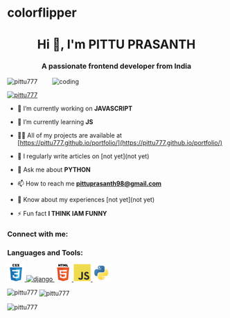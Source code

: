 # colorflipper
<h1 align="center">Hi 👋, I'm PITTU PRASANTH</h1>
<h3 align="center">A passionate frontend developer from India</h3>
<img src="https://cdn.dribbble.com/users/1162077/screenshots/3848914/programmer.gif" alt="coding" width="400" align="right">
<p align="left"> <img src="https://komarev.com/ghpvc/?username=pittu777&label=Profile%20views&color=0e75b6&style=flat" alt="pittu777" /> </p>

<p align="left"> <a href="https://github.com/ryo-ma/github-profile-trophy"><img src="https://github-profile-trophy.vercel.app/?username=pittu777" alt="pittu777" /></a> </p>

- 🔭 I’m currently working on **JAVASCRIPT**

- 🌱 I’m currently learning **JS**

- 👨‍💻 All of my projects are available at [https://pittu777.github.io/portfolio/](https://pittu777.github.io/portfolio/)

- 📝 I regularly write articles on [not yet](not yet)

- 💬 Ask me about **PYTHON**

- 📫 How to reach me **pittuprasanth98@gmail.com**

- 📄 Know about my experiences [not yet](not yet)

- ⚡ Fun fact **I THINK IAM FUNNY**

<h3 align="left">Connect with me:</h3>
<p align="left">
</p>

<h3 align="left">Languages and Tools:</h3>
<p align="left"> <a href="https://www.w3schools.com/css/" target="_blank" rel="noreferrer"> <img src="https://raw.githubusercontent.com/devicons/devicon/master/icons/css3/css3-original-wordmark.svg" alt="css3" width="40" height="40"/> </a> <a href="https://www.djangoproject.com/" target="_blank" rel="noreferrer"> <img src="https://cdn.worldvectorlogo.com/logos/django.svg" alt="django" width="40" height="40"/> </a> <a href="https://www.w3.org/html/" target="_blank" rel="noreferrer"> <img src="https://raw.githubusercontent.com/devicons/devicon/master/icons/html5/html5-original-wordmark.svg" alt="html5" width="40" height="40"/> </a> <a href="https://developer.mozilla.org/en-US/docs/Web/JavaScript" target="_blank" rel="noreferrer"> <img src="https://raw.githubusercontent.com/devicons/devicon/master/icons/javascript/javascript-original.svg" alt="javascript" width="40" height="40"/> </a> <a href="https://www.python.org" target="_blank" rel="noreferrer"> <img src="https://raw.githubusercontent.com/devicons/devicon/master/icons/python/python-original.svg" alt="python" width="40" height="40"/> </a> </p>

<p><img align="left" src="https://github-readme-stats.vercel.app/api/top-langs?username=pittu777&show_icons=true&locale=en&layout=compact" alt="pittu777" /></p>

<p>&nbsp;<img align="center" src="https://github-readme-stats.vercel.app/api?username=pittu777&show_icons=true&locale=en" alt="pittu777" /></p>

<p><img align="center" src="https://github-readme-streak-stats.herokuapp.com/?user=pittu777&" alt="pittu777" /></p>
